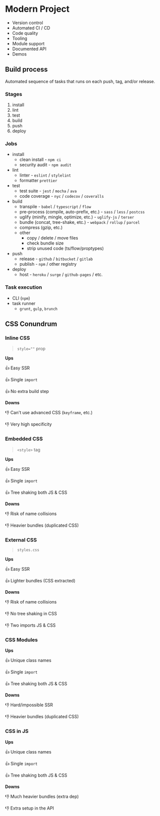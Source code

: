 # Modern Project

- Version control
- Automated CI / CD
- Code quality
- Tooling
- Module support
- Documented API
- Demos

## Build process

Automated sequence of tasks that runs on each push, tag, and/or release.

### Stages

1. install
2. lint
3. test
4. build
5. push
6. deploy

### Jobs

- install
  - clean install - `npm ci`
  - security audit - `npm audit`
- lint
  - linter - `eslint` / `stylelint`
  - formatter `prettier`
- test
  - test suite - `jest` / `mocha` / `ava`
  - code coverage - `nyc` / `codecov` / `coveralls`
- build
  - transpile - `babel` / `typescript` / `flow`
  - pre-process (compile, auto-prefix, etc.) - `sass` / `less` / `postcss`
  - uglify (minify, mingle, optimize, etc.) - `uglify-js` / `terser`
  - bundle (concat, tree-shake, etc.) - `webpack` / `rollup` / `parcel`
  - compress (gzip, etc.)
  - other
    - copy / delete / move files
    - check bundle size
    - strip unused code (ts/flow/proptypes)
- push
  - release - `github` / `bitbucket` / `gitlab`
  - publish - `npm` / other registry
- deploy
  - host - `heroku` / `surge` / `github-pages` / etc.

### Task execution

- CLI (`npm`)
- task runner
  - `grunt`, `gulp`, `brunch`

## CSS Conundrum

### Inline CSS

> `style=""` prop

**Ups**

👍 Easy SSR

👍 Single `import`

👍 No extra build step

**Downs**

👎 Can't use advanced CSS (`keyframe`, etc.)

👎 Very high specificity

### Embedded CSS

> `<style>` tag

**Ups**

👍 Easy SSR

👍 Single `import`

👍 Tree shaking both JS & CSS

**Downs**

👎 Risk of name collisions

👎 Heavier bundles (duplicated CSS)

### External CSS

> `styles.css`

**Ups**

👍 Easy SSR

👍 Lighter bundles (CSS extracted)

**Downs**

👎 Risk of name collisions

👎 No tree shaking in CSS

👎 Two imports JS & CSS

### CSS Modules

**Ups**

👍 Unique class names

👍 Single `import`

👍 Tree shaking both JS & CSS

**Downs**

👎 Hard/impossible SSR

👎 Heavier bundles (duplicated CSS)

### CSS in JS

**Ups**

👍 Unique class names

👍 Single `import`

👍 Tree shaking both JS & CSS

**Downs**

👎 Much heavier bundles (extra dep)

👎 Extra setup in the API
